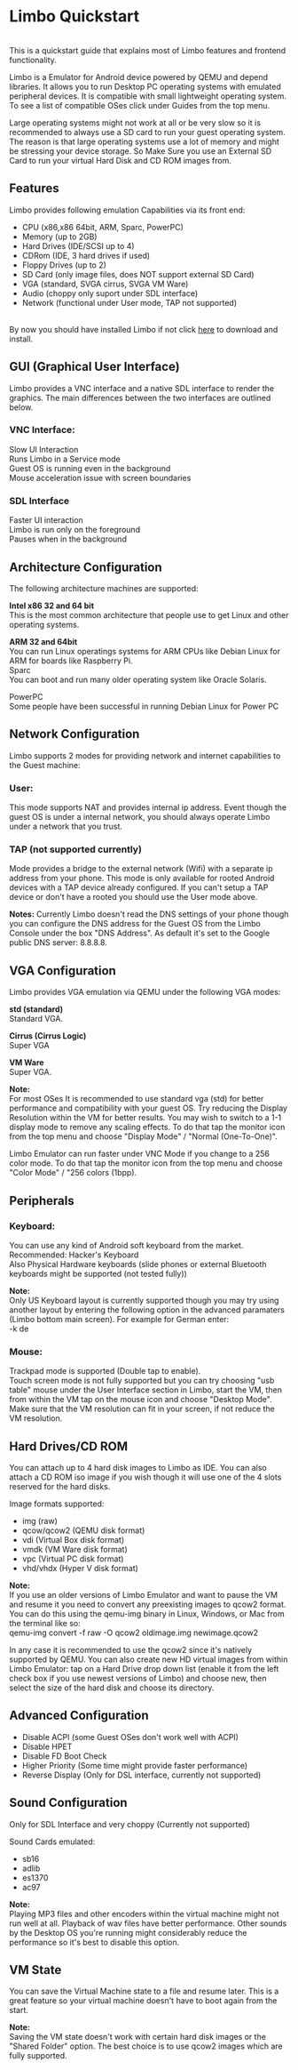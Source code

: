 # Limbo Quickstart  
​  
This is a quickstart guide that explains most of Limbo features and frontend functionality.  
  
  
Limbo is a Emulator for Android device powered by QEMU and depend libraries. It allows you to run Desktop PC operating systems with emulated peripheral devices. It is compatible with small lightweight operating system. To see a list of compatible OSes click under Guides from the top menu.  

Large operating systems might not work at all or be very slow so it is recommended to always use a SD card to run your guest operating system. The reason is that large operating systems use a lot of memory and might be stressing your device storage. So Make Sure you use an External SD Card to run your virtual Hard Disk and CD ROM images from.  
  
## Features  
Limbo provides following emulation Capabilities via its front end:  
  
* CPU (x86,x86 64bit, ARM, Sparc, PowerPC)  
* Memory (up to 2GB)  
* Hard Drives (IDE/SCSI up to 4)  
* CDRom (IDE, 3 hard drives if used)  
* Floppy Drives (up to 2)  
* SD Card (only image files, does NOT support external SD Card)  
* VGA (standard, SVGA cirrus, SVGA VM Ware)  
* Audio (choppy only suport under SDL interface)  
* Network (functional under User mode, TAP not supported)  
  ​
  
By now you should have installed Limbo if not click [here](https://github.com/limboemu/limbo/wiki/Downloads) to download and install.  
  
## GUI (Graphical User Interface)  
Limbo provides a VNC interface and a native SDL interface to render the graphics. The main differences between the two interfaces are outlined below.  
  
### VNC Interface:  
Slow UI Interaction  
Runs Limbo in a Service mode  
Guest OS is running even in the background  
Mouse acceleration issue with screen boundaries  
  
### SDL Interface  
Faster UI interaction  
Limbo is run only on the foreground  
Pauses when in the background  


## Architecture Configuration  
  
The following architecture machines are supported:  
  
**Intel x86 32 and 64 bit**  
This is the most common architecture that people use to get Linux and other operating systems.  
  
**ARM 32 and 64bit**  
You can run Linux operatings systems for ARM CPUs like Debian Linux for ARM for boards like Raspberry Pi.    
​
Sparc  
You can boot and run many older operating system like Oracle Solaris.  
  
PowerPC  
Some people have been successful in running Debian Linux for Power PC  
  
## Network Configuration  
Limbo supports 2 modes for providing network and internet capabilities to the Guest machine:  
  
### User:
This mode supports NAT and provides internal ip address. Event though the guest OS is under a internal network, you should always operate Limbo under a network that you trust.  
  
### TAP (not supported currently)
Mode provides a bridge to the external network (Wifi) with a separate ip address from your phone. This mode is only available for rooted Android devices with a TAP device already configured. If you can't setup a TAP device or don't have a rooted you should use the User mode above.  
  
**Notes:**
Currently Limbo doesn't read the DNS  settings of your phone though you can configure the DNS address for the Guest OS from the Limbo Console under the box "DNS Address". As default it's set to the Google public DNS server: 8.8.8.8.  
  
## VGA Configuration
Limbo provides VGA emulation via QEMU under the following VGA modes:  
  
**std (standard)**  
Standard VGA.  
  
**Cirrus (Cirrus Logic)**  
Super VGA  
  
**VM Ware**  
Super VGA.  
   
**Note:**  
For most OSes It is recommended to use standard vga (std) for better performance and compatibility with your guest OS. Try reducing the Display Resolution within the VM for better results. You may wish to switch to a 1-1 display mode to remove any scaling effects. To do that tap the monitor icon from the top menu and choose "Display Mode" / "Normal (One-To-One)".  
  
Limbo Emulator can run faster under VNC Mode if you change to a 256 color mode. To do that tap the monitor icon from the top menu and choose "Color Mode" / "256 colors (1bpp).  
  
## Peripherals  
### Keyboard:
You can use any kind of Android soft keyboard from the market.  
Recommended: Hacker's Keyboard  
Also Physical Hardware keyboards (slide phones or external Bluetooth keyboards might be supported (not tested fully))  

**Note:**  
Only US Keyboard layout is currently supported though you may try using another layout by entering the following option in the advanced paramaters (Limbo bottom main screen). For example for German enter:  
-k de  
  
### Mouse:
Trackpad mode is supported (Double tap to enable).  
Touch screen mode is not fully supported but you can try choosing "usb table" mouse under the User Interface section in Limbo, start the VM, then from within the VM tap on the mouse icon and choose "Desktop Mode". Make sure that the VM resolution can fit in your screen, if not reduce the VM resolution.  
  
## Hard Drives/CD ROM  
You can attach up to 4 hard disk images to Limbo as IDE. You can also attach a CD ROM iso image if you wish though it will use one of the 4 slots reserved for the hard disks.  
  
Image formats supported:  
* img (raw)
* qcow/qcow2 (QEMU disk format)
* vdi (Virtual Box disk format)
* ​vmdk (VM Ware disk format)
* ​vpc (Virtual PC disk format)
* vhd/vhdx (Hyper V disk format)
  
**Note:**   
If you use an older versions of Limbo Emulator and want to pause the VM and resume it you need to convert any preexisting images to qcow2 format. You can do this using the qemu-img binary in Linux, Windows, or Mac from the terminal like so:  
qemu-img convert -f raw -O qcow2 oldimage.img newimage.qcow2  
  
In any case it is recommended to use the qcow2 since it's natively supported by QEMU. You can also create new HD virtual images from within Limbo Emulator: tap on a Hard Drive drop down list (enable it from the left check box if you use newest versions of Limbo) and choose new, then select the size of the hard disk and choose its directory.  
  
## Advanced Configuration  
* Disable ACPI (some Guest OSes don't work well with ACPI)
* Disable HPET
* Disable FD Boot Check
* Higher Priority (Some time might provide faster performance)
* Reverse Display (Only for DSL interface, currently not supported)
  
## Sound Configuration  
Only for SDL Interface and very choppy (Currently not supported)  
  
Sound Cards emulated:  
* sb16
* adlib
* es1370
* ac97
  
**Note:**  
Playing MP3 files and other encoders within the virtual machine might not run well at all. Playback of wav files have better performance. Other sounds by the Desktop OS you're running might considerably reduce the performance so it's best to disable this option.  
  
## VM State  
You can save the Virtual Machine state to a file and resume later. This is a great feature so your virtual machine doesn't have to boot again from the start.  
  
**Note:**  
Saving the VM state doesn't work with certain hard disk images or the "Shared Folder" option. The best choice is to use qcow2 images which are fully supported.  
  